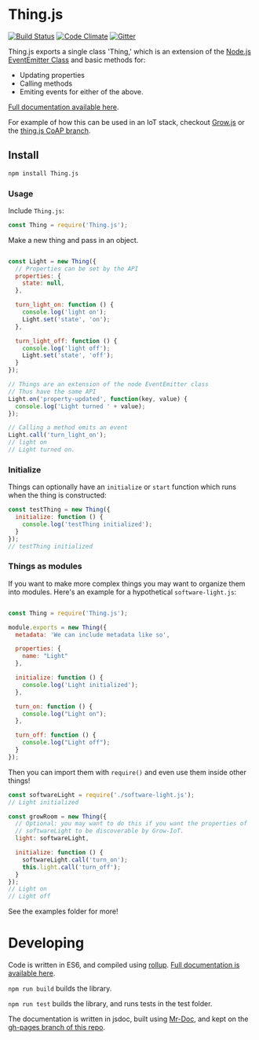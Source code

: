 # Thing.js

[![Build Status](https://travis-ci.org/CommonGarden/Thing.js.svg?branch=development)](https://travis-ci.org/CommonGarden/Thing.js) [![Code Climate](https://codeclimate.com/github/CommonGarden/Thing.js/badges/gpa.svg)](https://codeclimate.com/github/CommonGarden/Thing.js) [![Gitter](https://badges.gitter.im/CommonGarden/Thing.js.svg)](https://gitter.im/CommonGarden/Thing.js?utm_source=badge&utm_medium=badge&utm_campaign=pr-badge)

Thing.js exports a single class 'Thing,' which is an extension of the [Node.js EventEmitter Class](https://nodejs.org/api/events.html) and basic methods for:

* Updating properties
* Calling methods
* Emiting events for either of the above.

[Full documentation available here](http://commongarden.github.io/Thing.js/docs/Thing.js.html).

For example of how this can be used in an IoT stack, checkout [Grow.js](https://github.com/CommonGarden/Grow.js) or the [thing.js CoAP branch](https://github.com/CommonGarden/Thing.js/tree/coap).

## Install
```bash
npm install Thing.js
```

### Usage

Include `Thing.js`:
```javascript
const Thing = require('Thing.js');

```

Make a new thing and pass in an object.

```javascript

const Light = new Thing({
  // Properties can be set by the API
  properties: {
    state: null,
  },

  turn_light_on: function () {
    console.log('light on');
    Light.set('state', 'on');
  },

  turn_light_off: function () {
    console.log('light off');
    Light.set('state', 'off');
  }
});

// Things are an extension of the node EventEmitter class 
// Thus have the same API
Light.on('property-updated', function(key, value) {
  console.log('Light turned ' + value);
});

// Calling a method emits an event
Light.call('turn_light_on');
// light on
// Light turned on.

```

### Initialize
Things can optionally have an `initialize`  or `start` function which runs when the thing is constructed:

```javascript
const testThing = new Thing({
  initialize: function () {
    console.log('testThing initialized');
  }
});
// testThing initialized

```

### Things as modules

If you want to make more complex things you may want to organize them into modules. Here's an example for a hypothetical `software-light.js`:

```javascript

const Thing = require('Thing.js');

module.exports = new Thing({
  metadata: 'We can include metadata like so',

  properties: {
    name: "Light"
  },

  initialize: function () {
    console.log('Light initialized');
  },

  turn_on: function () {
    console.log("Light on");
  },

  turn_off: function () {
    console.log("Light off");
  }
});
```

Then you can import them with `require()` and even use them inside other things!

```javascript
const softwareLight = require('./software-light.js');
// Light initialized

const growRoom = new Thing({
  // Optional: you may want to do this if you want the properties of 
  // softwareLight to be discoverable by Grow-IoT.
  light: softwareLight,

  initialize: function () {
    softwareLight.call('turn_on');
    this.light.call('turn_off');
  }
});
// Light on
// Light off

```

See the examples folder for more!

# Developing

Code is written in ES6, and compiled using [rollup](https://github.com/rollup/rollup). [Full documentation is available here](http://commongarden.github.io/Thing.js/docs/Thing.js.html).

`npm run build` builds the library.

`npm run test` builds the library, and runs tests in the test folder.

The documentation is written in jsdoc, built using [Mr-Doc](https://mr-doc.github.io/), and kept on the [gh-pages branch of this repo](https://github.com/CommonGarden/Thing.js/tree/gh-pages).